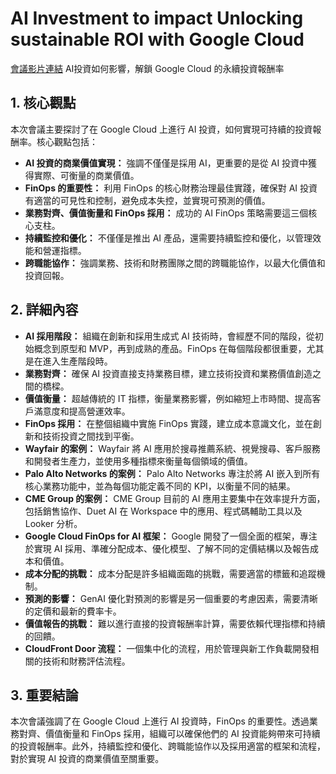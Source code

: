 # AI Investment to impact Unlocking sustainable ROI with Google Cloud
[會議影片連結](https://www.youtube.com/watch?v=HBIAGM5sNng)
AI投資如何影響，解鎖 Google Cloud 的永續投資報酬率

## 1. 核心觀點

本次會議主要探討了在 Google Cloud 上進行 AI 投資，如何實現可持續的投資報酬率。核心觀點包括：

*   **AI 投資的商業價值實現：** 強調不僅僅是採用 AI，更重要的是從 AI 投資中獲得實際、可衡量的商業價值。
*   **FinOps 的重要性：** 利用 FinOps 的核心財務治理最佳實踐，確保對 AI 投資有適當的可見性和控制，避免成本失控，並實現可預測的價值。
*   **業務對齊、價值衡量和 FinOps 採用：** 成功的 AI FinOps 策略需要這三個核心支柱。
*   **持續監控和優化：** 不僅僅是推出 AI 產品，還需要持續監控和優化，以管理效能和營運指標。
*   **跨職能協作：** 強調業務、技術和財務團隊之間的跨職能協作，以最大化價值和投資回報。

## 2. 詳細內容

*   **AI 採用階段：** 組織在創新和採用生成式 AI 技術時，會經歷不同的階段，從初始概念到原型和 MVP，再到成熟的產品。FinOps 在每個階段都很重要，尤其是在進入生產階段時。
*   **業務對齊：** 確保 AI 投資直接支持業務目標，建立技術投資和業務價值創造之間的橋樑。
*   **價值衡量：** 超越傳統的 IT 指標，衡量業務影響，例如縮短上市時間、提高客戶滿意度和提高營運效率。
*   **FinOps 採用：** 在整個組織中實施 FinOps 實踐，建立成本意識文化，並在創新和技術投資之間找到平衡。
*   **Wayfair 的案例：** Wayfair 將 AI 應用於搜尋推薦系統、視覺搜尋、客戶服務和開發者生產力，並使用多種指標來衡量每個領域的價值。
*   **Palo Alto Networks 的案例：** Palo Alto Networks 專注於將 AI 嵌入到所有核心業務功能中，並為每個功能定義不同的 KPI，以衡量不同的結果。
*   **CME Group 的案例：** CME Group 目前的 AI 應用主要集中在效率提升方面，包括銷售協作、Duet AI 在 Workspace 中的應用、程式碼輔助工具以及 Looker 分析。
*   **Google Cloud FinOps for AI 框架：** Google 開發了一個全面的框架，專注於實現 AI 採用、準確分配成本、優化模型、了解不同的定價結構以及報告成本和價值。
*   **成本分配的挑戰：** 成本分配是許多組織面臨的挑戰，需要適當的標籤和追蹤機制。
*   **預測的影響：** GenAI 優化對預測的影響是另一個重要的考慮因素，需要清晰的定價和最新的費率卡。
*   **價值報告的挑戰：** 難以進行直接的投資報酬率計算，需要依賴代理指標和持續的回饋。
*   **CloudFront Door 流程：** 一個集中化的流程，用於管理與新工作負載開發相關的技術和財務評估流程。

## 3. 重要結論

本次會議強調了在 Google Cloud 上進行 AI 投資時，FinOps 的重要性。透過業務對齊、價值衡量和 FinOps 採用，組織可以確保他們的 AI 投資能夠帶來可持續的投資報酬率。此外，持續監控和優化、跨職能協作以及採用適當的框架和流程，對於實現 AI 投資的商業價值至關重要。
